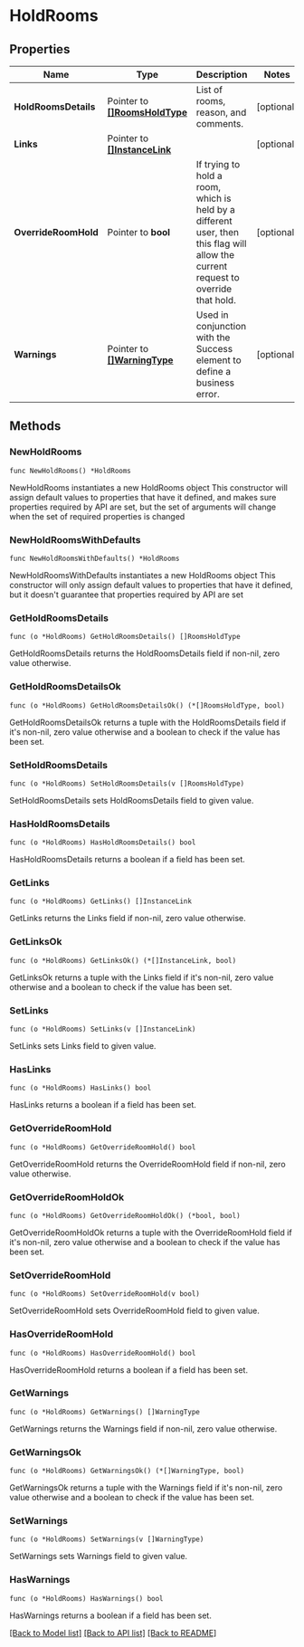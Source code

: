 # HoldRooms

## Properties

Name | Type | Description | Notes
------------ | ------------- | ------------- | -------------
**HoldRoomsDetails** | Pointer to [**[]RoomsHoldType**](RoomsHoldType.md) | List of rooms, reason, and comments. | [optional] 
**Links** | Pointer to [**[]InstanceLink**](InstanceLink.md) |  | [optional] 
**OverrideRoomHold** | Pointer to **bool** | If trying to hold a room, which is held by a different user, then this flag will allow the current request to override that hold. | [optional] 
**Warnings** | Pointer to [**[]WarningType**](WarningType.md) | Used in conjunction with the Success element to define a business error. | [optional] 

## Methods

### NewHoldRooms

`func NewHoldRooms() *HoldRooms`

NewHoldRooms instantiates a new HoldRooms object
This constructor will assign default values to properties that have it defined,
and makes sure properties required by API are set, but the set of arguments
will change when the set of required properties is changed

### NewHoldRoomsWithDefaults

`func NewHoldRoomsWithDefaults() *HoldRooms`

NewHoldRoomsWithDefaults instantiates a new HoldRooms object
This constructor will only assign default values to properties that have it defined,
but it doesn't guarantee that properties required by API are set

### GetHoldRoomsDetails

`func (o *HoldRooms) GetHoldRoomsDetails() []RoomsHoldType`

GetHoldRoomsDetails returns the HoldRoomsDetails field if non-nil, zero value otherwise.

### GetHoldRoomsDetailsOk

`func (o *HoldRooms) GetHoldRoomsDetailsOk() (*[]RoomsHoldType, bool)`

GetHoldRoomsDetailsOk returns a tuple with the HoldRoomsDetails field if it's non-nil, zero value otherwise
and a boolean to check if the value has been set.

### SetHoldRoomsDetails

`func (o *HoldRooms) SetHoldRoomsDetails(v []RoomsHoldType)`

SetHoldRoomsDetails sets HoldRoomsDetails field to given value.

### HasHoldRoomsDetails

`func (o *HoldRooms) HasHoldRoomsDetails() bool`

HasHoldRoomsDetails returns a boolean if a field has been set.

### GetLinks

`func (o *HoldRooms) GetLinks() []InstanceLink`

GetLinks returns the Links field if non-nil, zero value otherwise.

### GetLinksOk

`func (o *HoldRooms) GetLinksOk() (*[]InstanceLink, bool)`

GetLinksOk returns a tuple with the Links field if it's non-nil, zero value otherwise
and a boolean to check if the value has been set.

### SetLinks

`func (o *HoldRooms) SetLinks(v []InstanceLink)`

SetLinks sets Links field to given value.

### HasLinks

`func (o *HoldRooms) HasLinks() bool`

HasLinks returns a boolean if a field has been set.

### GetOverrideRoomHold

`func (o *HoldRooms) GetOverrideRoomHold() bool`

GetOverrideRoomHold returns the OverrideRoomHold field if non-nil, zero value otherwise.

### GetOverrideRoomHoldOk

`func (o *HoldRooms) GetOverrideRoomHoldOk() (*bool, bool)`

GetOverrideRoomHoldOk returns a tuple with the OverrideRoomHold field if it's non-nil, zero value otherwise
and a boolean to check if the value has been set.

### SetOverrideRoomHold

`func (o *HoldRooms) SetOverrideRoomHold(v bool)`

SetOverrideRoomHold sets OverrideRoomHold field to given value.

### HasOverrideRoomHold

`func (o *HoldRooms) HasOverrideRoomHold() bool`

HasOverrideRoomHold returns a boolean if a field has been set.

### GetWarnings

`func (o *HoldRooms) GetWarnings() []WarningType`

GetWarnings returns the Warnings field if non-nil, zero value otherwise.

### GetWarningsOk

`func (o *HoldRooms) GetWarningsOk() (*[]WarningType, bool)`

GetWarningsOk returns a tuple with the Warnings field if it's non-nil, zero value otherwise
and a boolean to check if the value has been set.

### SetWarnings

`func (o *HoldRooms) SetWarnings(v []WarningType)`

SetWarnings sets Warnings field to given value.

### HasWarnings

`func (o *HoldRooms) HasWarnings() bool`

HasWarnings returns a boolean if a field has been set.


[[Back to Model list]](../README.md#documentation-for-models) [[Back to API list]](../README.md#documentation-for-api-endpoints) [[Back to README]](../README.md)


